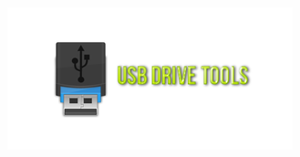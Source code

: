 <img src="https://raw.githubusercontent.com/RAConquista/XBOX360/master/docs/images/USB2.png"/></img>
